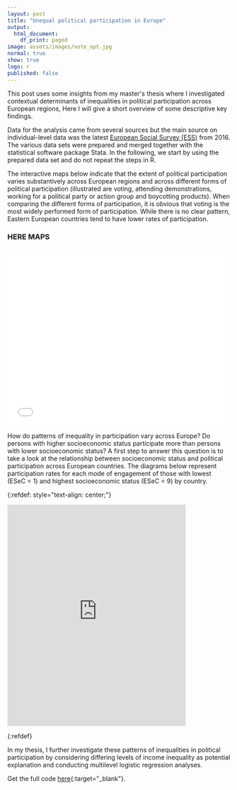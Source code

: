 ```yaml
---
layout: post
title: "Unequal political participation in Europe"
output:
  html_document:
    df_print: paged
image: assets/images/vote_opt.jpg
normal: true
show: true
logo: r
published: false
---
```


This post uses some insights from my master's thesis where I investigated contextual determinants of inequalities in political participation across European regions, Here I will give a short overview of some descriptive key findings.

Data for the analysis came from several sources but the main source on individual-level data was the latest [European Social Survey (ESS)](projects/8_unequal_political_participation_europe) from 2016. The various data sets were prepared and merged together with the statistical software package Stata. In the following, we start by using the prepared data set and do not repeat the steps in R.

The interactive maps below indicate that the extent of political participation varies substantively across European regions and across different forms of political participation (illustrated are voting, attending demonstrations, working for a political party or action group and boycotting products). When comparing the different forms of participation, it is obvious that voting is the most widely performed form of participation. While there is no clear pattern, Eastern European countries tend to have lower rates of participation.

### HERE MAPS

<iframe style="width:100%;" height="400" src="{{site.baseurl}}/assets/leaflet/leaflet_cinemas" frameborder="0" allowfullscreen></iframe>

How do patterns of inequality in participation vary across Europe? Do persons with higher socioeconomic status participate more than persons with lower socioeconomic status? A first step to answer this question is to take a look at the relationship between socioeconomic status and political participation across European countries. The diagrams below represent participation rates for each mode of engagement of those with lowest (ESeC = 1) and highest socioeconomic status (ESeC = 9) by country.

{:refdef: style="text-align: center;"}
<p><iframe style="width:80%;"  height="500" src="https://chodera.shinyapps.io/unequal-app/" frameborder="0" allowfullscreen></iframe></p>
{:refdef}

In my thesis, I further investigate these patterns of inequalities in political participation by considering differing levels of income inequality as potential explanation and conducting multilevel logistic regression analyses.

Get the full code [here](https://github.com/chodera/chodera.github.io/blob/master/assets/projects/8_unequal_political_participation_europe/unequal_participation.R){:target="_blank"}.
